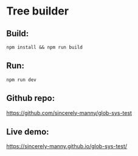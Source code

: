 # Tree builder

## Build:

`npm install && npm run build`

## Run:

`npm run dev`

## Github repo:

https://github.com/sincerely-manny/glob-sys-test

## Live demo:

https://sincerely-manny.github.io/glob-sys-test/
